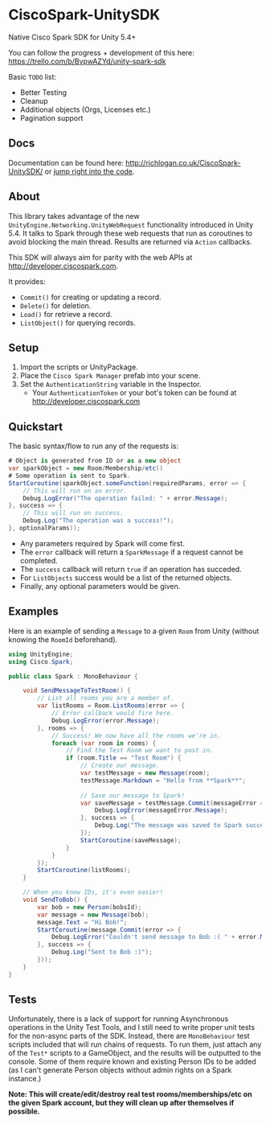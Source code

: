 # CiscoSpark-UnitySDK
Native Cisco Spark SDK for Unity 5.4+

You can follow the progress + development of this here: https://trello.com/b/BvpwAZYd/unity-spark-sdk

Basic `TODO` list:
- Better Testing
- Cleanup
- Additional objects (Orgs, Licenses etc.)
- Pagination support

## Docs

Documentation can be found here: http://richlogan.co.uk/CiscoSpark-UnitySDK/ or [jump right into the code](http://richlogan.co.uk/CiscoSpark-UnitySDK/annotated.html).

## About
This library takes advantage of the new `UnityEngine.Networking.UnityWebRequest` functionality introduced in Unity 5.4. It talks to Spark through these web requests that run as coroutines to avoid blocking the main thread. Results are returned via `Action` callbacks.

This SDK will always aim for parity with the web APIs at http://developer.ciscospark.com. 

It provides:

- `Commit()` for creating or updating a record.
- `Delete()` for deletion.
- `Load()` for retrieve a record.
- `ListObject()` for querying records.

## Setup
1. Import the scripts or UnityPackage.
2. Place the `Cisco Spark Manager` prefab into your scene.
3. Set the `AuthenticationString` variable in the Inspector.
    - Your `AuthenticationToken` or your bot's token can be found at http://developer.ciscospark.com

## Quickstart

The basic syntax/flow to run any of the requests is:

```c#
# Object is generated from ID or as a new object
var sparkObject = new Room/Membership/etc()
# Some operation is sent to Spark.
StartCoroutine(sparkObject.someFunction(requiredParams, error => {
    // This will run on an error.
    Debug.LogError("The operation failed: " + error.Message);
}, success => {
    // This will run on success.
    Debug.Log("The operation was a success!");
}, optionalParams));
```

- Any parameters required by Spark will come first.
- The `error` callback will return a `SparkMessage` if a request cannot be completed.
- The `success` callback will return `true` if an operation has succeded.
- For `ListObjects` success would be a list of the returned objects.
- Finally, any optional parameters would be given.

## Examples
Here is an example of sending a `Message` to a given `Room` from Unity (without knowing the `RoomId` beforehand).

```c#
using UnityEngine;
using Cisco.Spark;

public class Spark : MonoBehaviour {

	void SendMessageToTestRoom() {
        // List all rooms you are a member of.
        var listRooms = Room.ListRooms(error => {
            // Error callback would fire here.
            Debug.LogError(error.Message);
        }, rooms => {
            // Success! We now have all the rooms we're in.
            foreach (var room in rooms) {
                // Find the Test Room we want to post in.
                if (room.Title == "Test Room") {
                    // Create our message.
                    var testMessage = new Message(room);
                    testMessage.Markdown = "Hello from **Spark**";
                    
                    // Save our message to Spark!
                    var saveMessage = testMessage.Commit(messageError => {
                        Debug.LogError(messageError.Message);
                    }, success => {
                        Debug.Log("The message was saved to Spark successfully!");
                    });
                    StartCoroutine(saveMessage);
                }
            }
        });
        StartCoroutine(listRooms);
    }

    // When you know IDs, it's even easier!
    void SendToBob() {
        var bob = new Person(bobsId);
        var message = new Message(bob);
        message.Text = "Hi Bob!";
        StartCoroutine(message.Commit(error => {
            Debug.LogError("Couldn't send message to Bob :( " + error.Message);
        }, success => {
            Debug.Log("Sent to Bob :)");
        }));
    }
}
```

## Tests
Unfortunately, there is a lack of support for running Asynchronous operations in the Unity Test Tools, and I still need to write proper unit tests for the non-async parts of the SDK.
Instead, there are `MonoBehaviour` test scripts included that will run chains of requests. To run them, just attach any of the `Test*` scripts to a GameObject, and the results will be outputted to the console.
Some of them require known and existing Person IDs to be added (as I can't generate Person objects without admin rights on a Spark instance.)

**Note: This will create/edit/destroy real test rooms/memberships/etc on the given Spark account, but they will clean up after themselves if possible.**
